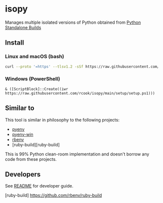 # isopy

Manages multiple isolated versions of Python obtained from
[Python Standalone Builds][python-build-standalone]

## Install

### Linux and macOS (bash)

```bash
curl --proto '=https' --tlsv1.2 -sSf https://raw.githubusercontent.com/rcook/isopy/main/setup/setup | bash
```

### Windows (PowerShell)

```pwsh
& ([ScriptBlock]::Create((iwr https://raw.githubusercontent.com/rcook/isopy/main/setup/setup.ps1)))
```

## Similar to

This tool is similar in philosophy to the following projects:

* [pyenv][pyenv]
* [pyenv-win][pyenv-win]
* [rbenv][rbenv]
* [ruby-build][ruby-build]

This is 99% Python clean-room implementation and doesn't borrow any code from
these projects.

## Developers

See [README](../README.md) for developer guide.

[pyenv]: https://github.com/pyenv/pyenv
[pyenv-win]: https://github.com/pyenv-win/pyenv-win
[python-build-standalone]: https://github.com/indygreg/python-build-standalone
[rbenv]: https://github.com/rbenv/rbenv
[ruby-build] https://github.com/rbenv/ruby-build
